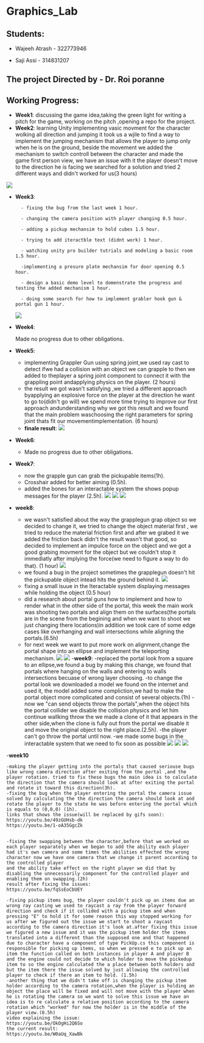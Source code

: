 # Graphics_Lab
## Students:

 - Wajeeh Atrash - 322773946
 
 - Saji Assi - 314831207
## The project Directed by - **Dr. Roi poranne**
## Working Progress:
- **Week1**: discussing the game idea,taking the green light for writing a pitch for the game, working on the pitch ,opening a repo for the project.
- **Week2**: learning Unity implementing vasic movment for the character wolking all direction and jumping it took us a wjile to find a way to implement the jumping mechanism that allows the player to jump only when he is on the ground, beside the movement we added the mechanism to switch controll between the character and made the game first person view, we have an issue with it the player doesn't move to the direction he is facing we searched for a solution and tried 2 different ways and didn't worked for us(3 hours)

![](week2.gif)

- **Week3**:

		- fixing the bug from the last week 1 hour.

		- changing the camera position with player changing 0.5 hour.

		- adding a pickup mechansim to hold cubes 1.5 hour.

		- trying to add iteractble text (didnt work) 1 hour.

		- watching unity pro builder tutrials and modeling a basic room 1.5 hour.

		-implementing a presure plate mechansim for door opening 0.5 hour.

		- design a basic demo level to domenstrate the progress and testing the added mechanism 1 hour.

		- doing some search for how to implement grabler hook gun & portal gun 1 hour.
	![](week3.gif)

- **Week4**:

	Made no progress due to other obligations.
- **Week5**:

	- implementing Grappler Gun using spring joint,we used ray cast to detect ifwe had a collision with an object we can grapple to then we added to theplayer a spring joint component to connect it with the grappling point andapplying physics on the player. (2 hours)
	- the result we got wasn't satisfying ,we tried a different approach byapplying an explosive force on the player at the direction he want to go to(didn't go will) we spend more time trying to improve our first approach andunderstanding why we got this result and we found that the main problem waschoosing the right parameters for spring joint thats fit our movementimplementation. (6 hours)
	- **finale result**:
	![](week5.gif)

- **Week6**:

	- Made no progress due to other obligations.


- **Week7**:
	- now the grapple gun can grab the pickupable items(1h).
	- Crosshair added for better aiming (0.5h).
	- added the bones for an interactable system the shows popup messages for the player (2.5h).
	![](Week7.gif)
	![](week7_1.png)
	![](week7_2.png)
- **week8**:
	- we wasn't satisfied about the way the grapplegun grap object so we decided to change it, we tried to change the object material first , we tried to reduce the material friction first and after we grabed it we added the friction back didn't the result wasn't that good, so decided to implement an impulce force on the object and we got a good grabing movment for the object but we couldn't stop it immediatly after implying the force(we need to figure a way to do that). (1 hour)
	![](Week8.gif)
	- we found a bug in the project sometimes the grapplegun doesn't hit the pickupable object intead hits the ground behind it.
	![](Week8_bug.gif)
	- fixing a small isuue in the Iteractable system displaying messages while holding the object (0.5 hour)
	- did a research about  portal guns how to implement and how to render what in the other side of the portal, this week  the main work was shooting two portals and align them on the surfaces(the portals are in the scene from the begining and when we want to shoot we just changing there locations)in addition we took care of some edge cases like overhanging and wall intersections while aligning the portals.(6.5h)
	- for next week we want to put more work on alignment,change the portal shape into an ellipse and implement the teleporting mechanism.
	![](week8.png)
	![](Week8_portal.gif)
-**week9**:
	-replaced the portal look from a square to an ellipse,we found a bug by making this change, we found that portals where hanging on the walls and entering to walls intersections becuase of wrong layer choosing.
	-to change the portal look we downloaded a model we found on the internet and used it, the model added some compliction,we had to make the portal object more complicated and consist of several objects.(1h)
	-now we "can send objects throw the portals",when the object hits the portal collider we disable the collision physics and let him continue wallking throw the we made a clone of it that appears in the other side,when the clone is fully out from the portal we disable it and move the original object to the right place.(2.5h).
	-the player can't go throw the portal until now.
	-we made some bugs in the interactable system that we need to fix soon as possible
	![](week9.png)
	![](week9_2.png)
	![](Week9_portal.gif)

-**week10**

	-making the player getting into the portals that caused seriouse bugs like wrong camera direction after exiting from the portal ,and the player rotation. tried to fix these bugs the main idea is to calculate the direction that the camera should look at after exiting the portal and rotate it toward this direction(3h).
	-fixing the bug when the player entering the portal the camera issue solved by calculating the the direction the camera should look at and rotate the player to the state he was before entering the portal which is equals to (0,0,0) (1h).
	links that shows the issue(will be replaced by gifs soon):
	https://youtu.be/49zGUHsb-dk
	https://youtu.be/1-oA35GgcZk


	-fixing the swapping between the character,before that we worked on each player separately when we began to add the ability each player had it's own camera and some times the abilities effected the wrong character now we have one camera that we change it parent according to the controlled player
	and the ability take effect on the right player we did that by disabling the unnecessarily component for the controlled player and enabling them on swapping.(2h)
	result after fixing the issues:
	https://youtu.be/fqSsEoCbUEY

	-fixing pickup items bug, the player couldn't pick up an items due an wrong ray casting we used to raycast a ray from the player forward direction and check if it collided with a pickup item and when pressing "E" to hold it for some reason this way stopped working for us after we figured out the issue we start to shoot a raycast according to the camera direction it's look at.after fixing this issue we figured a new issue and it was the pickup item holder the items translated into a different than the supposed one and that happened due to character have a component of type PickUp.cs this component is responsible for picking up items, so when we pressed e to pick up an item the function called on both instances in player A and player B and the engine could not decide to which holder to move the pickedup item to so the engine calculated the a place between both holders and but the item there the issue solved by just allowing the controlled player to check if there an item to hold. (1.5h)
	-another thing that we didn't take off is changing the pickup item holder according to the camera rotation,when the player is holding an object the place will be fixed and will not move with the player when he is rotating the camera so we want to solve this issue we have an idea is to re calculate a relative position according to the camera rotation which "worked" for now the holder is in the middle of the player view.(0.5h)
	video explaining the issue:
	https://youtu.be/OkOgHi2Q6So
	the current result:
	https://youtu.be/W0aUq_XawBk
